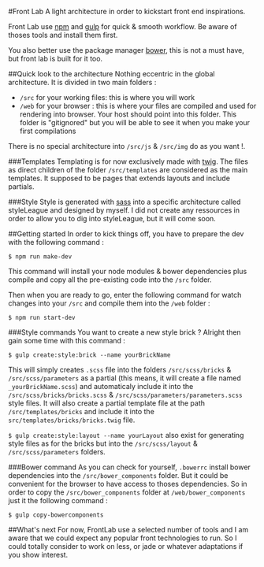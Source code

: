 #Front Lab
A light architecture in order to kickstart front end inspirations.

Front Lab use [npm](https://github.com/npm/npm) and [gulp](https://github.com/gulpjs/gulp) for quick & smooth workflow. Be aware of thoses tools and install them first.

You also better use the package manager [bower](https://github.com/bower/bower), this is not a must have, but front lab is built for it too.

##Quick look to the architecture
Nothing eccentric in the global architecture. It is divided in two main folders :

* `/src` for your working files: this is where you will work
* `/web` for your browser : this is where your files are compiled and used for rendering into browser. Your host should point into this folder. This folder is "gitignored" but you will be able to see it when you make your first compilations

There is no special architecture into `/src/js` & `/src/img` do as you want !.

###Templates
Templating is for now exclusively made with [twig](https://github.com/twigphp/Twig). The files as direct children of the folder `/src/templates` are considered as the main templates. It supposed to be pages that extends layouts and include partials.

###Style
Style is generated with [sass](https://github.com/sass/sass) into a specific architecture called styleLeague and designed by myself. I did not create any ressources in order to allow you to dig into styleLeague, but it will come soon.


##Getting started
In order to kick things off, you have to prepare the dev with the following command :

```
$ npm run make-dev
```

This command will install your node modules & bower dependencies plus compile and copy all the pre-existing code into the `/src` folder.


Then when you are ready to go, enter the following command for watch changes into your `/src` and compile them into the `/web` folder :

```
$ npm run start-dev
```

###Style commands
You want to create a new style brick ? Alright then gain some time with this command :

```
$ gulp create:style:brick --name yourBrickName
```

This will simply creates `.scss` file into the folders `/src/scss/bricks` & `/src/scss/parameters` as a partial (this means, it will create a file named `_yourBrickName.scss`) and automaticaly include it into the `/src/scss/bricks/bricks.scss` & `/src/scss/parameters/parameters.scss` style files. It will also create a partial template file at the path `/src/templates/bricks` and include it into the `src/templates/bricks/bricks.twig` file.

`$ gulp create:style:layout --name yourLayout` also exist for generating style files as for the bricks but into the `/src/scss/layout` & `/src/scss/parameters` folders.

###Bower command
As you can check for yourself, `.bowerrc` install bower dependencies into the `/src/bower_components` folder. But it could be convenient for the browser to have access to thoses dependencies. So in order to copy the `/src/bower_components` folder at `/web/bower_components` just it the following command :

```
$ gulp copy-bowercomponents
```

##What's next
For now, FrontLab use a selected number of tools and I am aware that we could expect any popular front technologies to run. So I could totally consider to work on less, or jade or whatever adaptations if you show interest.
